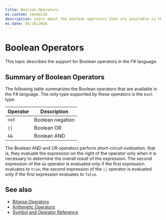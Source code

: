 ```yaml
---
title: Boolean Operators
ms.custom: seodec18
description: Learn about the boolean operators that are available in the F# programming language.
ms.date: 05/16/2016
---
```

# Boolean Operators

This topic describes the support for Boolean operators in the F# language.

## Summary of Boolean Operators

The following table summarizes the Boolean operators that are available in the F# language. The only type supported by these operators is the `bool` type.

|Operator|Description|
|--------|-----------|
|`not`|Boolean negation|
|<code>&#124;&#124;</code>|Boolean OR|
|`&&`|Boolean AND|

The Boolean AND and OR operators perform *short-circuit evaluation*, that is, they evaluate the expression on the right of the operator only when it is necessary to determine the overall result of the expression. The second expression of the `&&` operator is evaluated only if the first expression evaluates to `true`; the second expression of the `||` operator is evaluated only if the first expression evaluates to `false`.

## See also

- [Bitwise Operators](bitwise-operators.md)
- [Arithmetic Operators](arithmetic-operators.md)
- [Symbol and Operator Reference](index.md)